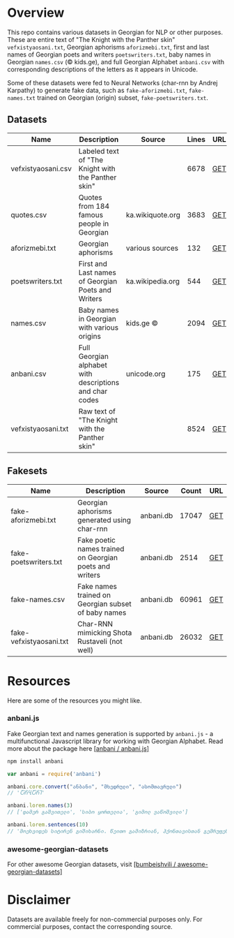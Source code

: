 # Overview

This repo contains various datasets in Georgian for NLP or other purposes. These are entire text of "The Knight with the Panther skin" `vefxistyaosani.txt`, Georgian aphorisms `aforizmebi.txt`, first and last names of Georgian poets and writers `poetswriters.txt`, baby names in Georgian `names.csv` (© kids.ge), and full Georgian Alphabet `anbani.csv` with corresponding descriptions of the letters as it appears in Unicode. 

Some of these datasets were fed to Neural Networks (char-rnn by Andrej Karpathy) to generate fake data, such as `fake-aforizmebi.txt`, `fake-names.txt` trained on Georgian (origin) subset, `fake-poetswriters.txt`.


## Datasets

| Name               | Description                                             | Source                | Lines      | URL |
|--------------------|---------------------------------------------------------|-----------------------|------------|-----|
| vefxistyaosani.csv | Labeled text of "The Knight with the Panther skin"      |                       | 6678       | [GET](https://github.com/Anbani/anbani.db/blob/master/datasets/vefxistyaosani.csv)
| quotes.csv         | Quotes from 184 famous people in Georgian               | ka.wikiquote.org      | 3683       | [GET](https://github.com/Anbani/anbani.db/blob/master/datasets/quotes.csv)
| aforizmebi.txt     | Georgian aphorisms                                      | various sources       | 132        | [GET](https://github.com/Anbani/anbani.db/blob/master/datasets/aforizmebi.txt)
| poetswriters.txt   | First and Last names of Georgian Poets and Writers      | ka.wikipedia.org      | 544        | [GET](https://github.com/Anbani/anbani.db/blob/master/datasets/poetswriters.txt)
| names.csv          | Baby names in Georgian with various origins             | kids.ge ©             | 2094       | [GET](https://github.com/Anbani/anbani.db/blob/master/datasets/names.csv)
| anbani.csv         | Full Georgian alphabet with descriptions and char codes | unicode.org           | 175        | [GET](https://github.com/Anbani/anbani.db/blob/master/datasets/anbani.csv)
| vefxistyaosani.txt | Raw text of "The Knight with the Panther skin"          |                       | 8524       | [GET](https://github.com/Anbani/anbani.db/blob/master/datasets/vefxistyaosani.txt)



## Fakesets

| Name                  | Description                                             | Source          | Count       | URL |
|-----------------------|---------------------------------------------------------|-----------------|-------------|-----|
| fake-aforizmebi.txt   | Georgian aphorisms generated using char-rnn             | anbani.db       | 17047       | [GET](https://github.com/Anbani/anbani.db/blob/master/fakesets/fake-aforizmebi.txt)
| fake-poetswriters.txt | Fake poetic names trained on Georgian poets and writers | anbani.db       | 2514        | [GET](https://github.com/Anbani/anbani.db/blob/master/fakesets/fake-poetswriters.txt)
| fake-names.csv        | Fake names trained on Georgian subset of baby names     | anbani.db       | 60961       | [GET](https://github.com/Anbani/anbani.db/blob/master/fakesets/fake-names.csv)
| fake-vefxistyaosani.txt        | Char-RNN mimicking Shota Rustaveli (not well)  | anbani.db       | 26032      | [GET](https://github.com/Anbani/anbani.db/blob/master/fakesets/fake-vefxistyaosani.txt)

# Resources
Here are some of the resources you might like.
### anbani.js
Fake Georgian text and names generation is supported by `anbani.js` - a multifunctional Javascript library for working with Georgian Alphabet. Read more about the package here [[anbani / anbani.js]](https://github.com/Anbani/anbani.js)
```bash
npm install anbani
```
```javascript
var anbani = require('anbani')

anbani.core.convert("ანბანი", "მხედრული", "ასომთავრული")
// 'ႠႬႡႠႬႨ'

anbani.lorem.names(3)
// ['დამერ გაშვითელი', 'სიბო ყორთელია', 'გიმოლ ვაწოშვილი']

anbani.lorem.sentences(10)
// 'მოეხვიდეს სიტირენ გიშიხარნი. წეითო გამიზრიან, ჰქონთავისთან გემრუფენ, უკრთებოდემნი მესმანცა მყივნე.'
```
### awesome-georgian-datasets
For other awesome Georgian datasets, visit [[bumbeishvili / awesome-georgian-datasets]](https://github.com/bumbeishvili/awesome-georgian-datasets)

# Disclaimer
Datasets are available freely for non-commercial purposes only. For commercial purposes, contact the corresponding source. 

